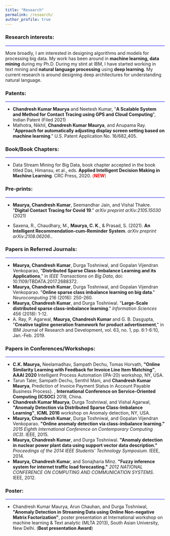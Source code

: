 ```yaml
---
title: "Research"
permalink: /research/
author_profile: true
---
```

### Research interests:

<hr style="background-color: #0000ff;">

 More broadly, I am interested in designing algorithms and models for processing big data. My work has been around in **machine learning, data mining** during my Ph.D. During my stint at IBM, I have started working in text mining and **natural language processing** using **deep learning**. My current research is around designing deep architectures for understanding natural language.

### Patents:

<hr style="background-color: #0000ff;">

- **Chandresh Kumar Maurya** and Neetesh Kumar, "**A Scalable System and Method for Contact Tracing using GPS and Cloud Computing**",  Indian Patent (Filed 2021)
- Malhotra, Nikhil, **Chandresh Kumar Maurya**, and Anupama Ray. "**Approach for automatically adjusting display screen setting based on machine learning**." U.S. Patent Application No. 16/682,405.

### Book/Book Chapters:

<hr style="background-color: #0000ff;">

- Data Stream Mining for Big Data, book chapter accepted  in the book titled Das, Himansu, et al., eds. **Applied Intelligent Decision Making in Machine Learning**. CRC Press, 2020. <span style="color:red">(**NEW**)</span>

### Pre-prints:

<hr style="background-color: #0000ff;">

- **Maurya, Chandresh Kumar**, Seemandhar Jain, and Vishal Thakre. "**Digital Contact Tracing for Covid 19**." *arXiv preprint arXiv:2105.15030* (2021)

- Saxena, R., Chaudhary, M., **Maurya, C. K**., & Prasad, S. (2021). **An Intelligent Recommendation-cum-Reminder System**. *arXiv preprint arXiv:2108.06206*..

  

### Papers in Referred Journals:

<hr style="background-color: #0000ff;">

- **Maurya, Chandresh Kumar**, Durga Toshniwal, and Gopalan Vijendran Venkoparao, "**Distributed Sparse Class-Imbalance Learning and its Applications**," in *IEEE Transactions on Big Data*, doi: 10.1109/TBDATA.2017.2688372.
- **Maurya, Chandresh Kumar**, Durga Toshniwal, and Gopalan Vijendran Venkoparao. "**Online sparse class imbalance learning on big data**." *Neurocomputing* 216 (2016): 250-260.
- **Maurya, Chandresh Kumar**, and Durga Toshniwal. "**Large-Scale distributed sparse class-imbalance learning**." *Information Sciences* 456 (2018): 1-12.
- A. Ray, P. Agarwal, **Maurya, Chandresh Kumar** and G. B. Dasgupta, "**Creative tagline generation framework for product advertisement**," in IBM Journal of Research and Development, vol. 63, no. 1, pp. 6:1-6:10, Jan.-Feb. 2019.

### Papers in Conferences/Workshops:

<hr style="background-color: #0000ff;">

- **C.K. Maurya,** Neelamadhav, Sampath Dechu, Tomas Horvath, **"Online Similarity Learning with Feedback for Invoice Line Item Matching"**, **AAAI 2020** Intelligent Process Automation (IPA-20) workshop, NY, USA.
- Tarun Tater, Sampath Dechu, Senthil Mani, and **Chandresh Kumar Maurya**, Prediction of Invoice Payment Status in Account Payable Business Process}. , **International Conference on Service-Oriented Computing (ICSOC)** 2018, China.
- **Chandresh Kumar Maurya**, Durga Toshniwal, and  Vishal Agarwal, **"Anomaly Detection via Distributed Sparse Class-Imbalance Learning"**, **ICML 2016** workshop on Anomaly detection, NY, USA.
- **Maurya, Chandresh Kumar**, Durga Toshniwal, and Gopalan Vijendran Venkoparao. **"Online anomaly detection via class-imbalance learning."** *2015 Eighth International Conference on Contemporary Computing (IC3)*. IEEE, 2015.
- **Maurya, Chandresh Kumar**, and Durga Toshniwal. **"Anomaly detection in nuclear power plant data using support vector data description."** *Proceedings of the 2014 IEEE Students' Technology Symposium*. IEEE, 2014.
- **Maurya, Chandresh Kuma**r, and Sonajharia Minz. **"Fuzzy inference system for internet traffic load forecasting."** *2012 NATIONAL CONFERENCE ON COMPUTING AND COMMUNICATION SYSTEMS*. IEEE, 2012.

### Poster:

<hr style="background-color: #0000ff;">



- Chandresh Kumar Maurya, Arun Chauhan, and Durga Toshniwal, **"Anomaly Detection in Streaming Data using Online Non-negative Matrix Factorization"**,  poster presentation at International workshop on machine learning \& Text analytic (MLTA 2013), South Asian University, New Delhi.  (**Best  presentation Award**)












